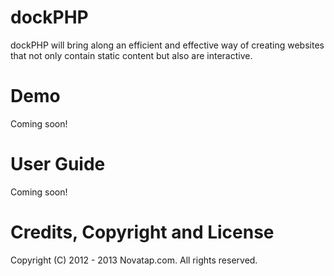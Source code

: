 dockPHP
=======

dockPHP will bring along an efficient and effective way of creating websites that not only contain static content but also are interactive.


Demo
======

Coming soon!

User Guide
======

Coming soon!

Credits, Copyright and License
======
Copyright (C) 2012 - 2013 Novatap.com. All rights reserved.
